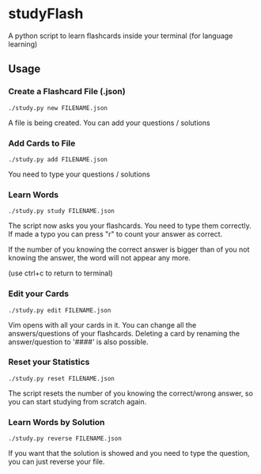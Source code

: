 # studyFlash
A python script to learn flashcards inside your terminal (for language learning)

## Usage
### Create a Flashcard File (.json)
```
./study.py new FILENAME.json
```

A file is being created. You can add your questions / solutions


### Add Cards to File
```
./study.py add FILENAME.json
```

You need to type your questions / solutions


### Learn Words
```
./study.py study FILENAME.json
```

The script now asks you your flashcards. 
You need to type them correctly.
If made a typo you can press "r" to count your answer as correct.

If the number of you knowing the correct answer is bigger than of you not knowing the answer, the word will not appear any more. 

(use ctrl+c to return to terminal)


### Edit your Cards
```
./study.py edit FILENAME.json
```

Vim opens with all your cards in it. 
You can change all the answers/questions of your flashcards. 
Deleting a card by renaming the answer/question to '####' is also possible.


### Reset your Statistics 
```
./study.py reset FILENAME.json
```

The script resets the number of you knowing the correct/wrong answer, so you can start studying from scratch again.


### Learn Words by Solution
```
./study.py reverse FILENAME.json
```

If you want that the solution is showed and you need to type the question, you can just reverse your file.

